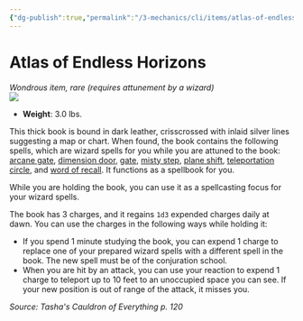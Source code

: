 ```yaml
---
{"dg-publish":true,"permalink":"/3-mechanics/cli/items/atlas-of-endless-horizons-tce/","tags":["ttrpg-cli/compendium/src/5e/tce","ttrpg-cli/item/attunement/required","ttrpg-cli/item/rarity/rare"],"noteIcon":""}
---
```


# Atlas of Endless Horizons
*Wondrous item, rare (requires attunement by a wizard)*  
![](3-Mechanics/CLI/items/img/atlas-of-endless-horizons.webp#right)

- **Weight**: 3.0 lbs.

This thick book is bound in dark leather, crisscrossed with inlaid silver lines suggesting a map or chart. When found, the book contains the following spells, which are wizard spells for you while you are attuned to the book: [arcane gate](3-Mechanics/CLI/spells/arcane-gate.md), [dimension door](3-Mechanics/CLI/spells/dimension-door.md), [gate](3-Mechanics/CLI/spells/gate.md), [misty step](3-Mechanics/CLI/spells/misty-step.md), [plane shift](3-Mechanics/CLI/spells/plane-shift.md), [teleportation circle](3-Mechanics/CLI/spells/teleportation-circle.md), and [word of recall](3-Mechanics/CLI/spells/word-of-recall.md). It functions as a spellbook for you.

While you are holding the book, you can use it as a spellcasting focus for your wizard spells.

The book has 3 charges, and it regains `1d3` expended charges daily at dawn. You can use the charges in the following ways while holding it:

- If you spend 1 minute studying the book, you can expend 1 charge to replace one of your prepared wizard spells with a different spell in the book. The new spell must be of the conjuration school.  
- When you are hit by an attack, you can use your reaction to expend 1 charge to teleport up to 10 feet to an unoccupied space you can see. If your new position is out of range of the attack, it misses you.  

*Source: Tasha's Cauldron of Everything p. 120*